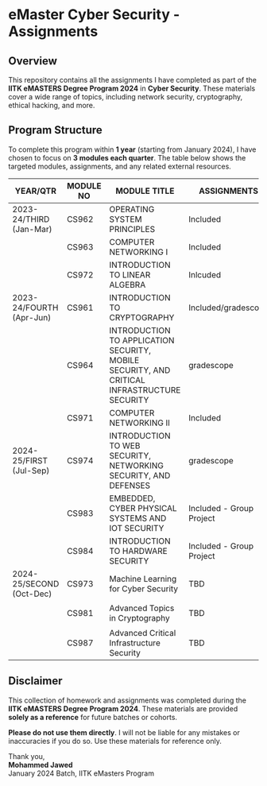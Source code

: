 # eMaster Cyber Security - Assignments

## Overview
This repository contains all the assignments I have completed as part of the **IITK eMASTERS Degree Program 2024** in **Cyber Security**. These materials cover a wide range of topics, including network security, cryptography, ethical hacking, and more.

## Program Structure
To complete this program within **1 year** (starting from January 2024), I have chosen to focus on **3 modules each quarter**. The table below shows the targeted modules, assignments, and any related external resources.

| **YEAR/QTR**        | **MODULE NO**  | **MODULE TITLE**            | **ASSIGNMENTS**       | **EXTERNAL URL**      |  **STATUS**      |
|---------------------|----------------|-----------------------------|-----------------------|-----------------------|-----------------------|
| 2023-24/THIRD (Jan-Mar)      | CS962            | OPERATING SYSTEM PRINCIPLES         | Included     |       | ✅**COMPLETED** |
|  | CS963              | COMPUTER NETWORKING I         | Included    |       | ✅**COMPLETED**|
|  | CS972              | INTRODUCTION TO LINEAR ALGEBRA         | Inlcuded     |        | ✅**COMPLETED**|
| 2023-24/FOURTH (Apr-Jun) | CS961            | INTRODUCTION TO CRYPTOGRAPHY        | Included/gradescope     |       | ✅**COMPLETED**|
|  | CS964              | INTRODUCTION TO APPLICATION SECURITY, MOBILE SECURITY, AND CRITICAL INFRASTRUCTURE SECURITY        | gradescope     |       | ✅**COMPLETED**|
|   | CS971              | COMPUTER NETWORKING II        | Included     |       | ✅**COMPLETED**|
| 2024-25/FIRST (Jul-Sep) | CS974              | INTRODUCTION TO WEB SECURITY, NETWORKING SECURITY, AND DEFENSES         | gradescope      |       | ✅**COMPLETED**|
|   |CS983              | EMBEDDED, CYBER PHYSICAL SYSTEMS AND IOT SECURITY         | Included - Group Project    | [Video Presentation](https://www.youtube.com/watch?v=tK_jPE3XKwE)       | ✅**COMPLETED**|
|   | CS984              | INTRODUCTION TO HARDWARE SECURITY        | Included - Group Project     |       | ✅**COMPLETED**|
| 2024-25/SECOND (Oct-Dec) | CS973     | Machine Learning for Cyber Security       | TBD   |      |🟡**INPROGRESS** |
|   | CS981            |  Advanced Topics in Cryptography        | TBD    |      |🟡**INPROGRESS** |
|   | CS987             | Advanced Critical Infrastructure Security        | TBD   |    |🟡**INPROGRESS** |

## Disclaimer
This collection of homework and assignments was completed during the **IITK eMASTERS Degree Program 2024**. These materials are provided **solely as a reference** for future batches or cohorts.

**Please do not use them directly**. I will not be liable for any mistakes or inaccuracies if you do so. Use these materials for reference only.

Thank you,  
**Mohammed Jawed**  
January 2024 Batch, IITK eMasters Program
